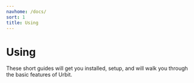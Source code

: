 ```yaml
---
navhome: /docs/
sort: 1
title: Using
---
```


# Using

These short guides will get you installed, setup, and will walk you through the basic features of Urbit.

<list/>
